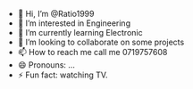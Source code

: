- 👋 Hi, I’m @Ratio1999
- 👀 I’m interested in Engineering
- 🌱 I’m currently learning Electronic
- 💞️ I’m looking to collaborate on some projects
- 📫 How to reach me call me 0719757608
- 😄 Pronouns: ...
- ⚡ Fun fact: watching TV.

<!---
Ratio1999/Ratio1999 is a ✨ special ✨ repository because its `README.md` (this file) appears on your GitHub profile.
You can click the Preview link to take a look at your changes.
--->
